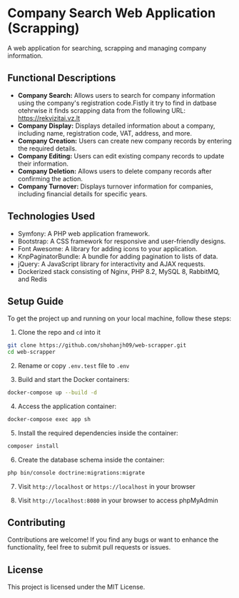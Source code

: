# Company Search Web Application (Scrapping)

A web application for searching, scrapping and managing company information.

## Functional Descriptions

- **Company Search:** Allows users to search for company information using the company's registration code.Fistly it try to find in datbase otehrwise it finds scrapping data from the following URL: https://rekvizitai.vz.lt
- **Company Display:** Displays detailed information about a company, including name, registration code, VAT, address, and more.
- **Company Creation:** Users can create new company records by entering the required details.
- **Company Editing:** Users can edit existing company records to update their information.
- **Company Deletion:** Allows users to delete company records after confirming the action.
- **Company Turnover:** Displays turnover information for companies, including financial details for specific years.

## Technologies Used

- Symfony: A PHP web application framework.
- Bootstrap: A CSS framework for responsive and user-friendly designs.
- Font Awesome: A library for adding icons to your application.
- KnpPaginatorBundle: A bundle for adding pagination to lists of data.
- jQuery: A JavaScript library for interactivity and AJAX requests.
- Dockerized stack consisting of Nginx, PHP 8.2, MySQL 8, RabbitMQ, and Redis

## Setup Guide

To get the project up and running on your local machine, follow these steps:

1. Clone the repo and `cd` into it
```bash
git clone https://github.com/shohanjh09/web-scrapper.git
cd web-scrapper
```
2. Rename or copy `.env.test` file to `.env`
   
3. Build and start the Docker containers:
```bash
docker-compose up --build -d
```

4. Access the application container:

```bash
docker-compose exec app sh
```

5. Install the required dependencies inside the container:

```bash
composer install
```

6. Create the database schema inside the container:

```bash
php bin/console doctrine:migrations:migrate
```

7. Visit `http://localhost` or `https://localhost` in your browser

8. Visit `http://localhost:8080` in your browser to access phpMyAdmin

## Contributing

Contributions are welcome! If you find any bugs or want to enhance the functionality, feel free to submit pull requests or issues.

## License
This project is licensed under the MIT License.

